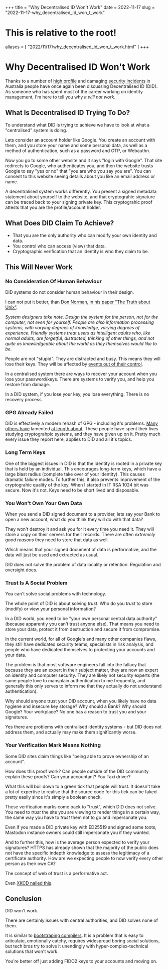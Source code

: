 +++
title = "Why Decentralised ID Won't Work"
date = 2022-11-17
slug = "2022-11-17-why_decentralised_id_won_t_work"
# This is relative to the root!
aliases = [ "2022/11/17/why_decentralised_id_won_t_work.html" ]
+++
# Why Decentralised ID Won\'t Work

Thanks to a number of [high
profile](https://www.abc.net.au/news/2022-09-27/optus-data-breach-cyber-attack-hacker-ransom-sorry/101476316)
and damaging [security
incidents](https://www.abc.net.au/news/2022-11-09/medibank-data-release-dark-web-hackers/101632088)
in Australia people have once again been discussing Decentralised ID
(DID). As someone who has spent most of the career working on identity
management, I\'m here to tell you why *it will not work*.

## What Is Decentralised ID Trying To Do?

To understand what DID is trying to achieve we have to look at what a
\"centralised\" system is doing.

Lets consider an account holder like Google. You create an account with
them, and you store your name and some personal data, as well as a
method of authentication, such as a password and OTP, or Webauthn.

Now you go to some other website and it says \"login with Google\". That
site redirects to Google, who authenticates you, and then the website
trusts Google to say \"yes or no\" that \"you are who you say you are\".
You can consent to this website seeing details about you like an email
address or name.

A decentralised system works differently. You present a signed metadata
statement about yourself to the website, and that cryptograhic signature
can be traced back to your signing private key. This cryptograhic proof
attests that you are the profile/account holder.

## What Does DID Claim To Achieve?

-   That you are the only authority who can modify your own identity and
    data.
-   You control who can access (view) that data.
-   Cryptographic verification that an identity is who they claim to be.

## This Will Never Work

### No Consideration Of Human Behaviour

DID systems do not consider human behaviour in their design.

I can not put it better, than [Don Norman, in his paper \"The Truth
about
Unix\"](https://bradleymonk.com/w/images/9/91/The_truth_about_Unix_Don_Norman.pdf).

*System designers take note. Design the system for the person, not for
the computer, not even for yourself. People are also information
processing systems, with varying degrees of knowledge, varying degrees
of experience. Friendly systems treat users as intelligent adults who,
like normal adults, are forgetful, distracted, thinking of other things,
and not quite as knowledgeable about the world as they themselves would
like to be.*

People are not \"stupid\". They are distracted and busy. This means they
will lose their keys. They will be affected by [events out of their
control](https://www.abc.net.au/news/2022-02-28/qld-flood-brisbane-residents-assess-damage/100869034).

In a centralised system there are ways to recover your account when you
lose your password/keys. There are systems to verify you, and help you
restore from damage.

In a DID system, if you lose your key, you lose everything. There is no
recovery process.

### GPG Already Failed

DID is effectively a modern rehash of GPG - including it\'s problems.
[Many others
have](https://latacora.micro.blog/2019/07/16/the-pgp-problem.html)
lamented [at length
about](https://words.filippo.io/giving-up-on-long-term-pgp/). These
people have spent their lives studying cryptograhpic systems, and they
have given up on it. Pretty much every issue they report here, applies
to DID and all it\'s topics.

### Long Term Keys

One of the biggest issues in DID is that the identity is rooted in a
private key that is held by an individual. This encourages long-term
keys, which have a large blast radius (complete take over of your
identity). This causes dramatic failure modes. To further this, it also
prevents improvement of the cryptograhic quality of the key. When I
started in IT RSA 1024 bit was secure. Now it\'s not. Keys need to be
short lived and disposable.

### You Won\'t Own Your Own Data

When you send a DID signed document to a provider, lets say your Bank to
open a new account, what do you think they will do with that data?

They won\'t destroy it and ask you for it every time you need it. They
will store a copy on their servers for their records. There are often
*extremely good reasons* they need to store that data as well.

Which means that your signed document of data is performative, and the
data will just be used and extracted as usual.

DID does not solve the problem of data locality or retention. Regulation
and oversight does.

### Trust Is A Social Problem

You can\'t solve social problems with technology.

The whole point of DID is about solving *trust*. Who do you *trust* to
store (modify) or view your personal information?

In a DID world, you need to be \"your own personal central data
authority\" (because apparently you can\'t trust anyone else). That
means you need to store your data, protect it from destruction and
secure it from compromise.

In the current world, for all of Google\'s and many other companies
flaws, they still have dedicated security teams, specialists in risk
analysis, and people who have dedicated themselves to protecting your
accounts and your data.

The problem is that most software engineers fall into the fallacy that
because they are an expert in their subject matter, they are now an
expert on identity and computer security. They are likely not security
experts (the same people love to mansplain authentication to me
frequently, and generally this only serves to inform me that they
actually do not understand authentication).

Why should anyone trust your DID account, when you likely have no data
hygiene and insecure key storage? Why should a Bank? Why should Google?
Your workplace? No one has a reason to trust you and your signatures.

Yes there are problems with centralised identity systems - but DID does
not address them, and actually may make them significantly worse.

### Your Verification Mark Means Nothing

Some DID sites claim things like \"being able to prove ownership of an
account\".

How does this proof work? Can people outside of the DID community
explain these proofs? Can your accountant? You Taxi driver?

What this will boil down to a green tick that people will trust. It
doesn\'t take a lot of expertise to realise that the source code for
this tick can be faked pretty easily since it\'s simply a boolean check.

These verification marks come back to \"trust\", which DID does not
solve. You need to *trust* the site you are viewing to render things in
a certain way, the same way you have to *trust* them not to go and
impersonate you.

Even if you made a DID private key with ED25519 and signed some toots,
Mastodon instance owners could still impersonate you if they wanted.

And to further this, how is the average person expected to verify your
signatures? HTTPS has already shown that the majority of the public does
not have the specific indepth knowledge to assess the legitimacy of a
certificate authority. How are we expecting people to now verify every
other person as their own CA?

The concept of web of trust is a performative act.

Even [XKCD nailed this](https://xkcd.com/1181/).

## Conclusion

DID won\'t work.

There are certainly issues with central authorities, and DID solves none
of them.

It is similar to [bootstraping
compilers](/blog/html/2021/05/12/compiler_bootstrapping_can_we_trust_rust.html).
It is a problem that is easy to articulate, emotionally catchy, requires
widespread boring social solutions, but tech bros try to solve it
unendingly with hyper-complex-technical solutions that won\'t work.

You\'re better off just adding FIDO2 keys to your accounts and moving
on.

